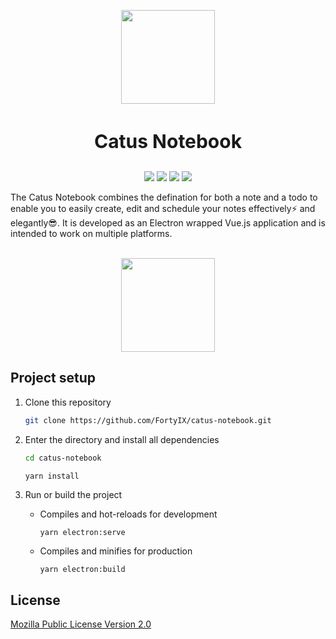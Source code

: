 <p align="center"><img  src="https://pic.imgdb.cn/item/615c2a6a2ab3f51d91660c73.png" height="150" width="150">
<h3 align="center" style="font-size:30px;"><strong>Catus Notebook</strong></h3>
</p>
<p align="center">
	<a href="https://app.travis-ci.com/github/FortyIX/catus-notebook"><img src="https://app.travis-ci.com/FortyIX/catus-notebook.svg?branch=master"></a>
	<a href="https://github.com/FortyIX/catus-notebook/blob/master/LICENSE"><img src="https://img.shields.io/badge/License-MPL--2.0-red"></a>
	<a href="https://github.com/FortyIX/catus-notebook/releases"><img src="https://img.shields.io/badge/Release-No release yet-informational"></a>
	<a href="https://github.com/FortyIX/catus-notebook/find/master"><img src="https://img.shields.io/github/languages/code-size/FortyIX/catus-notebook?logo=github"></a>
	
</p>
The Catus Notebook combines the defination for both a note and a todo to enable you to easily create, edit and schedule your notes effectively⚡ and elegantly😎. It is developed as an Electron wrapped Vue.js application and is intended to work on multiple platforms. <br/><br/>
<p align="center"><img  src="[https://pic.imgdb.cn/item/615c2a6a2ab3f51d91660c73.png]()](https://github.com/FortyIX/catus-notebook/blob/master/src/assets/editor.PNG?raw=true)" height="150" width="150">
<h2></h2>


## Project setup 
1. Clone this repository

	```bash
	git clone https://github.com/FortyIX/catus-notebook.git
	```

2. Enter the directory and install all dependencies

	```bash
	cd catus-notebook 
	```
	```bash
	yarn install
	```
3. Run or build the project 
 	- Compiles and hot-reloads for development

		```shell
		yarn electron:serve
		```

	- Compiles and minifies for production

		```shell
		yarn electron:build
		```
## License 
[Mozilla Public License
Version 2.0](https://www.mozilla.org/en-US/MPL/2.0/)


